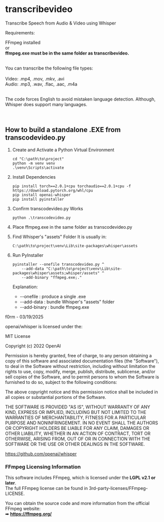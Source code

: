 # transcribevideo
Transcribe Speech from Audio &amp; Video using Whisper
<br>

Requirements:
<br>


FFmpeg installed<br>or<br><b>ffmpeg.exe must be in the same folder as transcribevideo.</b>
<br>





<br>
You can transcribe the following file types:

<br>
<br>
Video: .mp4, .mov, .mkv, .avi

<br>
Audio: .mp3, .wav, .flac, .aac, .m4a
<br><br>


The code forces English to avoid mistaken language detection. Although, Whisper does support many languages.

<br>

How to build a standalone .EXE from transcodevideo.py
-----------------------------------------------------

1) Create and Activate a Python Virtual Environment
   ```
   cd "C:\path\to\project"
   python -m venv venv
   .\venv\Scripts\activate
   ```
3) Install Dependencies
   ```
   pip install torch==2.0.1+cpu torchaudio==2.0.1+cpu -f https://download.pytorch.org/whl/cpu
   pip install openai-whisper
   pip install pyinstaller
   ```
4) Confirm transcodevideo.py Works

   ```
   python .\transcodevideo.py
   ```
   
5) Place ffmpeg.exe in the same folder as transcodevideo.py

6) Find Whisper's "assets" Folder
   It is usually in:
   ```
   C:\path\to\project\venv\Lib\site-packages\whisper\assets
8) Run PyInstaller
   ```
   pyinstaller --onefile transcodevideo.py ^
       --add-data "C:\path\to\project\venv\Lib\site-packages\whisper\assets;whisper/assets" ^
       --add-binary "ffmpeg.exe;."
   ```
   Explanation:
   - --onefile : produce a single .exe
   - --add-data : bundle Whisper's "assets" folder
   - --add-binary : bundle ffmpeg.exe

f0rm - 03/19/2025

openai/whisper is licensed under the:

MIT License

Copyright (c) 2022 OpenAI

Permission is hereby granted, free of charge, to any person obtaining a copy
of this software and associated documentation files (the "Software"), to deal
in the Software without restriction, including without limitation the rights
to use, copy, modify, merge, publish, distribute, sublicense, and/or sell
copies of the Software, and to permit persons to whom the Software is
furnished to do so, subject to the following conditions:

The above copyright notice and this permission notice shall be included in all
copies or substantial portions of the Software.

THE SOFTWARE IS PROVIDED "AS IS", WITHOUT WARRANTY OF ANY KIND, EXPRESS OR
IMPLIED, INCLUDING BUT NOT LIMITED TO THE WARRANTIES OF MERCHANTABILITY,
FITNESS FOR A PARTICULAR PURPOSE AND NONINFRINGEMENT. IN NO EVENT SHALL THE
AUTHORS OR COPYRIGHT HOLDERS BE LIABLE FOR ANY CLAIM, DAMAGES OR OTHER
LIABILITY, WHETHER IN AN ACTION OF CONTRACT, TORT OR OTHERWISE, ARISING FROM,
OUT OF OR IN CONNECTION WITH THE SOFTWARE OR THE USE OR OTHER DEALINGS IN THE
SOFTWARE.

https://github.com/openai/whisper

### FFmpeg Licensing Information

This software includes FFmpeg, which is licensed under the **LGPL v2.1 or later**.  
The full FFmpeg license can be found in 3rd-party-licenses/FFmpeg-LICENSE.  

You can obtain the source code and more information from the official FFmpeg website:  
➡ **https://ffmpeg.org/** 
